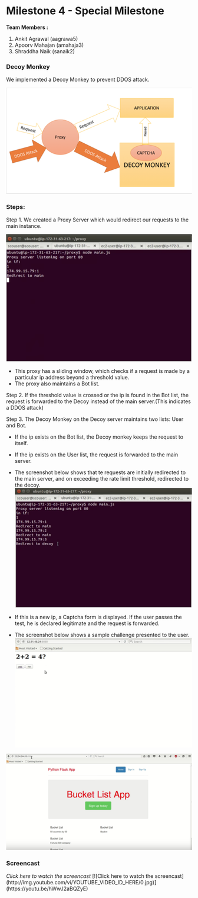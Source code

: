 Milestone 4 - Special Milestone
===========

**Team Members :**

1. Ankit Agrawal (aagrawa5)
2. Apoorv Mahajan (amahaja3)
3. Shraddha Naik (sanaik2)

### Decoy Monkey

We implemented a Decoy Monkey to prevent DDOS attack.

![](https://github.com/apoorvmahajan/M4/blob/master/images/Screen%20Shot%202015-12-06%20at%207.10.33%20PM.png)

### Steps:

Step 1. We created a Proxy Server which would redirect our requests to the main instance.

![Redirect to Main instance](https://github.com/apoorvmahajan/M4/blob/master/images/Screen%20Shot%202015-12-06%20at%2010.19.19%20PM.png)

* This proxy has a sliding window, which checks if a request is made by a particular ip address beyond a threshold value.
* The proxy also maintains a Bot list.

Step 2. If the threshold value is crossed or the ip is found in the Bot list, the request is forwarded to the Decoy instead of the main server.(This indicates a DDOS attack)

Step 3. The Decoy Monkey on the Decoy server maintains two lists: User and Bot.

* If the ip exists on the Bot list, the Decoy monkey keeps the request to itself.
* If the ip exists on the User list, the request is forwarded to the main server.
* The screenshot below shows that te requests are initially redirected to the main server, and on exceeding the rate limit threshold, redirected to the decoy.
![Redirect to Decoy](https://github.com/apoorvmahajan/M4/blob/master/images/Screen%20Shot%202015-12-06%20at%2010.19.37%20PM.png)

* If this is a new ip, a Captcha form is displayed. If the user passes the test, he is declared legitimate and the request is forwarded.
* The screenshot below shows a sample challenge presented to the user.
![Captcha challenge presented](https://github.com/apoorvmahajan/M4/blob/master/images/Screen%20Shot%202015-12-06%20at%2010.19.50%20PM.png)

![Captcha passed](https://github.com/apoorvmahajan/M4/blob/master/images/Screen%20Shot%202015-12-06%20at%2010.20.13%20PM.png)





<h3>Screencast </h3>
 <i>Click here to watch the screencast </i>
[![Click here to watch the screencast] (http://img.youtube.com/vi/YOUTUBE_VIDEO_ID_HERE/0.jpg)](https://youtu.be/hWwJ2aBQZyE)
